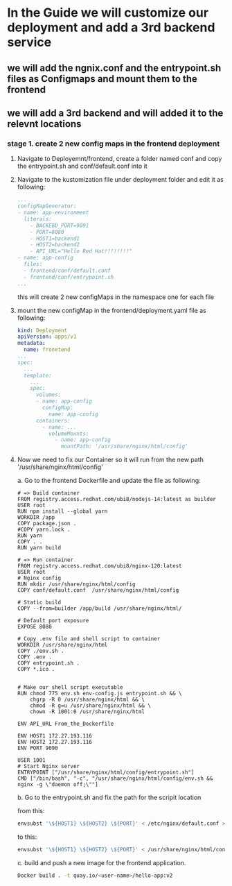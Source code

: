 # In the Guide we will customize our deployment and add a 3rd backend service

## we will add the ngnix.conf and the entrypoint.sh files as Configmaps and mount them to the frontend

## we will add a 3rd backend and will added it to the relevnt locations

### stage 1. create 2 new config maps in the frontend deployment

1. Navigate to Deployemnt/frontend, create a folder named conf and copy the entrypoint.sh and conf/default.conf into it

2. Navigate to the kustomization file under deployment folder and edit it as following:

    ```YAML
    ...
    configMapGenerator:
    - name: app-environment
      literals:
        - BACKEBD_PORT=9091
        - PORT=8080
        - HOST1=backend1
        - HOST2=backend2
        - API_URL="Hello Red Hat!!!!!!!!"
    - name: app-config
      files:
      - frontend/conf/default.conf
      - frontend/conf/entrypoint.sh
    ...
    ```

    this will create 2 new configMaps in the namespace one for each file

3. mount the new configMap in the frontend/deployment.yaml file as following:

    ```YAML
    kind: Deployment
    apiVersion: apps/v1
    metadata:
      name: fronetend
    ...
    spec:
      ...
      template:
        ...
        spec:
          volumes:
          - name: app-config
            configMap:
              name: app-config
          containers:
            - name: ...
              volumeMounts:
                - name: app-config
                  mountPath: '/usr/share/nginx/html/config'
    ```

4. Now we need to fix our Container so it will run from the new path '/usr/share/nginx/html/config'

    a. Go to the frontend Dockerfile and update the file as following:

      ```Docker
      # => Build container
      FROM registry.access.redhat.com/ubi8/nodejs-14:latest as builder
      USER root
      RUN npm install --global yarn
      WORKDIR /app
      COPY package.json .
      #COPY yarn.lock .
      RUN yarn
      COPY . .
      RUN yarn build
              
      # => Run container
      FROM registry.access.redhat.com/ubi8/nginx-120:latest
      USER root
      # Nginx config
      RUN mkdir /usr/share/nginx/html/config
      COPY conf/default.conf  /usr/share/nginx/html/config
              
      # Static build
      COPY --from=builder /app/build /usr/share/nginx/html/
              
      # Default port exposure
      EXPOSE 8080
              
      # Copy .env file and shell script to container
      WORKDIR /usr/share/nginx/html
      COPY ./env.sh .
      COPY .env .
      COPY entrypoint.sh .
      COPY *.ico .
              
              
      # Make our shell script executable
      RUN chmod 775 env.sh env-config.js entrypoint.sh && \
          chgrp -R 0 /usr/share/nginx/html && \
          chmod -R g=u /usr/share/nginx/html && \
          chown -R 1001:0 /usr/share/nginx/html
              
      ENV API_URL From_the_Dockerfile
              
      ENV HOST1 172.27.193.116
      ENV HOST2 172.27.193.116
      ENV PORT 9090
              
      USER 1001
      # Start Nginx server
      ENTRYPOINT ["/usr/share/nginx/html/config/entrypoint.sh"]
      CMD ["/bin/bash", "-c", "/usr/share/nginx/html/config/env.sh && nginx -g \"daemon off;\""]
      ```

    b. Go to the entrypoint.sh and fix the path for the scripit location 

      from this:

      ```Bash
      envsubst '\${HOST1} \${HOST2} \${PORT}' < /etc/nginx/default.conf > /etc/nginx/nginx.conf
      ```

      to this:

      ```Bash
      envsubst '\${HOST1} \${HOST2} \${PORT}' < /usr/share/nginx/html/config/default.conf > /etc/nginx/nginx.conf
      ```

    c. build and push a new image for the frontend application.

      ```Bash
      Docker build . -t quay.io/<user-name>/hello-app:v2